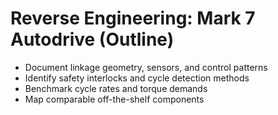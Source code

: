 # Reverse Engineering: Mark 7 Autodrive (Outline)

- Document linkage geometry, sensors, and control patterns
- Identify safety interlocks and cycle detection methods
- Benchmark cycle rates and torque demands
- Map comparable off-the-shelf components
